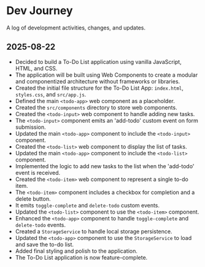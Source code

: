 # Dev Journey

A log of development activities, changes, and updates.

## 2025-08-22

*   Decided to build a To-Do List application using vanilla JavaScript, HTML, and CSS.
*   The application will be built using Web Components to create a modular and componentized architecture without frameworks or libraries.
*   Created the initial file structure for the To-Do List App: `index.html`, `styles.css`, and `src/app.js`.
*   Defined the main `<todo-app>` web component as a placeholder.
*   Created the `src/components` directory to store web components.
*   Created the `<todo-input>` web component to handle adding new tasks.
*   The `<todo-input>` component emits an 'add-todo' custom event on form submission.
*   Updated the main `<todo-app>` component to include the `<todo-input>` component.
*   Created the `<todo-list>` web component to display the list of tasks.
*   Updated the main `<todo-app>` component to include the `<todo-list>` component.
*   Implemented the logic to add new tasks to the list when the 'add-todo' event is received.
*   Created the `<todo-item>` web component to represent a single to-do item.
*   The `<todo-item>` component includes a checkbox for completion and a delete button.
*   It emits `toggle-complete` and `delete-todo` custom events.
*   Updated the `<todo-list>` component to use the `<todo-item>` component.
*   Enhanced the `<todo-app>` component to handle `toggle-complete` and `delete-todo` events.
*   Created a `StorageService` to handle local storage persistence.
*   Updated the `<todo-app>` component to use the `StorageService` to load and save the to-do list.
*   Added final styling and polish to the application.
*   The To-Do List application is now feature-complete.